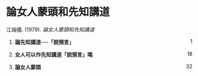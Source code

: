 # 論女人蒙頭和先知講道
江端儀. (1979). *論女人蒙頭和先知講道*

1. **論先知講道──「說預言」** <span style="float: right;">1</span>

1. **女人可以作先知講道「說預言」嗎** <span style="float: right;">18</span>

1. **論女人蒙頭** <span style="float: right;">32</span>
